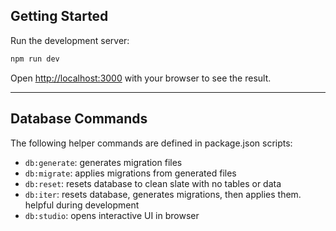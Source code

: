 ## Getting Started

Run the development server:

```bash
npm run dev
```

Open [http://localhost:3000](http://localhost:3000) with your browser to see the result.

---

## Database Commands

The following helper commands are defined in package.json scripts:

- `db:generate`: generates migration files
- `db:migrate`: applies migrations from generated files
- `db:reset`: resets database to clean slate with no tables or data
- `db:iter`: resets database, generates migrations, then applies them. helpful during development
- `db:studio`: opens interactive UI in browser

